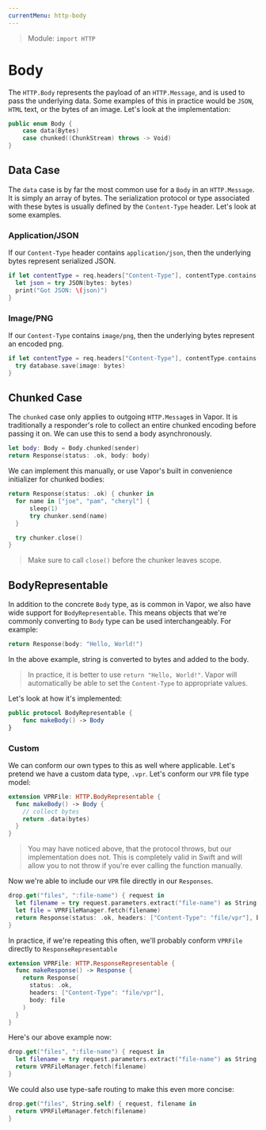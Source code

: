 ```yaml
---
currentMenu: http-body
---
```


> Module: `import HTTP`

# Body

The `HTTP.Body` represents the payload of an `HTTP.Message`, and is used to pass the underlying data. Some examples of this in practice would be `JSON`, `HTML` text, or the bytes of an image. Let's look at the implementation:

```swift
public enum Body {
    case data(Bytes)
    case chunked((ChunkStream) throws -> Void)
}
```

## Data Case

The `data` case is by far the most common use for a `Body` in an `HTTP.Message`. It is simply an array of bytes. The serialization protocol or type associated with these bytes is usually defined by the `Content-Type` header. Let's look at some examples.

### Application/JSON

If our `Content-Type` header contains `application/json`, then the underlying bytes represent serialized JSON.

```swift
if let contentType = req.headers["Content-Type"], contentType.contains("application/json"), let bytes = req.body.bytes {
  let json = try JSON(bytes: bytes)
  print("Got JSON: \(json)")
}
```

### Image/PNG

If our `Content-Type` contains `image/png`, then the underlying bytes represent an encoded png.

```swift
if let contentType = req.headers["Content-Type"], contentType.contains("image/png"), let bytes = req.body.bytes {
  try database.save(image: bytes)
}
```

## Chunked Case

The `chunked` case only applies to outgoing `HTTP.Message`s in Vapor. It is traditionally a responder's role to collect an entire chunked encoding before passing it on. We can use this to send a body asynchronously.

```swift
let body: Body = Body.chunked(sender)
return Response(status: .ok, body: body)
```

We can implement this manually, or use Vapor's built in convenience initializer for chunked bodies:

```swift
return Response(status: .ok) { chunker in
  for name in ["joe", "pam", "cheryl"] {
      sleep(1)
      try chunker.send(name)
  }

  try chunker.close()
}
```

> Make sure to call `close()` before the chunker leaves scope.

## BodyRepresentable

In addition to the concrete `Body` type, as is common in Vapor, we also have wide support for `BodyRepresentable`. This means objects that we're commonly converting to `Body` type can be used interchangeably. For example:

```swift
return Response(body: "Hello, World!")
```

In the above example, string is converted to bytes and added to the body.

> In practice, it is better to use `return "Hello, World!"`. Vapor will automatically be able to set the `Content-Type` to appropriate values.

Let's look at how it's implemented:

```swift
public protocol BodyRepresentable {
    func makeBody() -> Body
}
```

### Custom

We can conform our own types to this as well where applicable. Let's pretend we have a custom data type, `.vpr`. Let's conform our `VPR` file type model:

```swift
extension VPRFile: HTTP.BodyRepresentable {
  func makeBody() -> Body {
    // collect bytes
    return .data(bytes)
  }
}
```

> You may have noticed above, that the protocol throws, but our implementation does not. This is completely valid in Swift and will allow you to not throw if you're ever calling the function manually.

Now we're able to include our `VPR` file directly in our `Responses`.

```swift
drop.get("files", ":file-name") { request in
  let filename = try request.parameters.extract("file-name") as String
  let file = VPRFileManager.fetch(filename)
  return Response(status: .ok, headers: ["Content-Type": "file/vpr"], body: file)
}
```

In practice, if we're repeating this often, we'll probably conform `VPRFile` directly to `ResponseRepresentable`

```swift
extension VPRFile: HTTP.ResponseRepresentable {
  func makeResponse() -> Response {
    return Response(
      status: .ok,
      headers: ["Content-Type": "file/vpr"],
      body: file
    )
  }
}
```

Here's our above example now:

```swift
drop.get("files", ":file-name") { request in
  let filename = try request.parameters.extract("file-name") as String
  return VPRFileManager.fetch(filename)
}
```

We could also use type-safe routing to make this even more concise:

```swift
drop.get("files", String.self) { request, filename in
  return VPRFileManager.fetch(filename)
}
```
